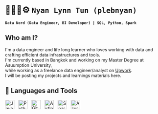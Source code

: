 # 🧑🏼‍💻⚙️  **`Nyan Lynn Tun (plebnyan)`**
**`Data Nerd (Data Engineer, BI Developer) | SQL, Python, Spark`**


## Who am I?
I'm a data engineer and life long learner who loves working with data and crafting efficient data infrastructures and tools. <br>
I'm currently based in Bangkok and working on my Master Degree at Asuumption University, <br>while working as a freelance data engineer/analyst on [Upwork](https://www.upwork.com/fl/~014816953739eca750?mp_source=share).<br>
I will be posting my projects and learnings materials here.


## 🧰 Languages and Tools

<img align="left" alt="Java" width="30px" style="padding-right:10px;" src="https://cdn.jsdelivr.net/gh/devicons/devicon/icons/java/java-original.svg"/>
<img align="left" alt="Python" width="30px" style="padding-right:10px;" src="https://cdn.jsdelivr.net/gh/devicons/devicon/icons/python/python-plain.svg" />
<img align="left" alt="Git" width="30px" style="padding-right:10px;" src="https://cdn.jsdelivr.net/gh/devicons/devicon/icons/git/git-original.svg" />
<img align="left" alt="Airflow" width="30px" style="padding-right:10px;" src='https://cdn.jsdelivr.net/gh/devicons/devicon@latest/icons/apacheairflow/apacheairflow-original.svg'/>
<img align="left" alt="Spark" width="30px" style="padding-right:10px;" src="https://cdn.jsdelivr.net/gh/devicons/devicon/icons/apachespark/apachespark-original.svg" />
<img align="left" alt="Azure" width="30px" style="padding-right:10px;" src="https://cdn.jsdelivr.net/gh/devicons/devicon/icons/azure/azure-original.svg" />
<br />



##
<!--
**plebnyan/plebnyan** is a ✨ _special_ ✨ repository because its `README.md` (this file) appears on your GitHub profile.

Here are some ideas to get you started:

- 🔭 I’m currently working on ...
- 🌱 I’m currently learning ...
- 👯 I’m looking to collaborate on ...
- 🤔 I’m looking for help with ...
- 💬 Ask me about ...
- 📫 How to reach me: ...
- 😄 Pronouns: ...
- ⚡ Fun fact: ...
-->
